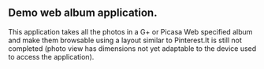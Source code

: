 ## Demo web album application.
This application takes all the photos in a G+ or Picasa Web specified album and make them browsable using a layout similar to Pinterest.It is still not completed (photo view has dimensions not yet adaptable to the device used to access the application).
